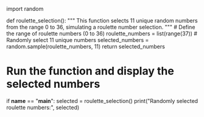 import random

def roulette_selection():
    """
    This function selects 11 unique random numbers from the range 0 to 36,
    simulating a roulette number selection.
    """
    # Define the range of roulette numbers (0 to 36)
    roulette_numbers = list(range(37))
    # Randomly select 11 unique numbers
    selected_numbers = random.sample(roulette_numbers, 11)
    return selected_numbers

# Run the function and display the selected numbers
if __name__ == "__main__":
    selected = roulette_selection()
    print("Randomly selected roulette numbers:", selected)

